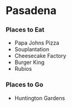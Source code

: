 # Pasadena

### Places to Eat
- Papa Johns Pizza
- Souplantation
- Cheesecake Factory
- Burger King
- Rubios

### Places to Go
- Huntington Gardens
